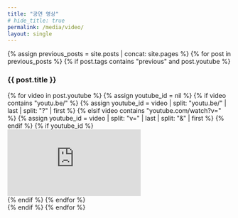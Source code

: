 ```yaml
---
title: "공연 영상"
# hide_title: true
permalink: /media/video/
layout: single
---
```

<section class="previous-performances-gallery">

  {% assign previous_posts = site.posts | concat: site.pages %}
  {% for post in previous_posts %}
    {% if post.tags contains "previous" and post.youtube %}
      <div class="performance-block">
        <h3 class="performance-title">{{ post.title }}</h3>
        <div class="youtube-grid">
          {% for video in post.youtube %}
            {% assign youtube_id = nil %}
            {% if video contains "youtu.be/" %}
              {% assign youtube_id = video | split: "youtu.be/" | last | split: "?" | first %}
            {% elsif video contains "youtube.com/watch?v=" %}
              {% assign youtube_id = video | split: "v=" | last | split: "&" | first %}
            {% endif %}
            {% if youtube_id %}
              <div class="youtube-item">
                <iframe
                  src="https://www.youtube.com/embed/{{ youtube_id }}"
                  title="YouTube video player"
                  frameborder="0"
                  allowfullscreen
                ></iframe>
              </div>
            {% endif %}
          {% endfor %}
        </div>
      </div>
    {% endif %}
  {% endfor %}
</section>
